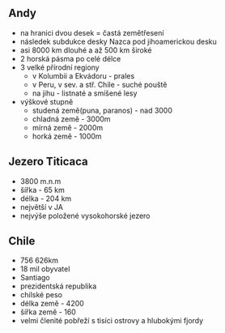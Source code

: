 ## Andy
- na hranici dvou desek = častá zemětřesení
- následek subdukce desky Nazca pod jihoamerickou desku
- asi 8000 km dlouhé a až 500 km široké
- 2 horská pásma po celé délce
- 3 velké přírodní regiony
  - v Kolumbii a Ekvádoru - prales
  - v Peru, v sev. a stř. Chile - suché pouště
  - na jihu - listnaté a smíšené lesy
- výškové stupně
  - studená země(puna, paranos) - nad 3000
  - chladná země - 3000m
  - mírná země - 2000m
  - horká země - 1000m

## Jezero Titicaca
- 3800 m.n.m
- šířka - 65 km
- délka - 204 km
- největší v JA
- nejvýše položené vysokohorské jezero

## Chile
- 756 626km
- 18 mil obyvatel
- Santiago
- prezidentská republika
- chilské peso
- délka země - 4200
- šířka země - 160
- velmi členité pobřeží s tisíci ostrovy a hlubokými fjordy
